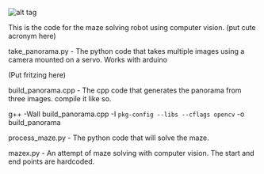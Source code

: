 
![alt tag](https://raw.github.com/atlantageek/visionbot/master/visionbot.jpg)

This is the code for the maze solving robot using computer vision.  (put cute acronym here)

take_panorama.py - The python code that takes multiple images using a camera mounted on a servo.  Works with arduino

(Put fritzing here)

build_panorama.cpp - The cpp code that generates the panorama from three images.  compile it like so.

g++ -Wall build_panorama.cpp -I `pkg-config --libs --cflags opencv` -o build_panorama

process_maze.py - The python code that will solve the maze.

mazex.py - An attempt of maze solving with computer vision.  The start and end points are hardcoded.
